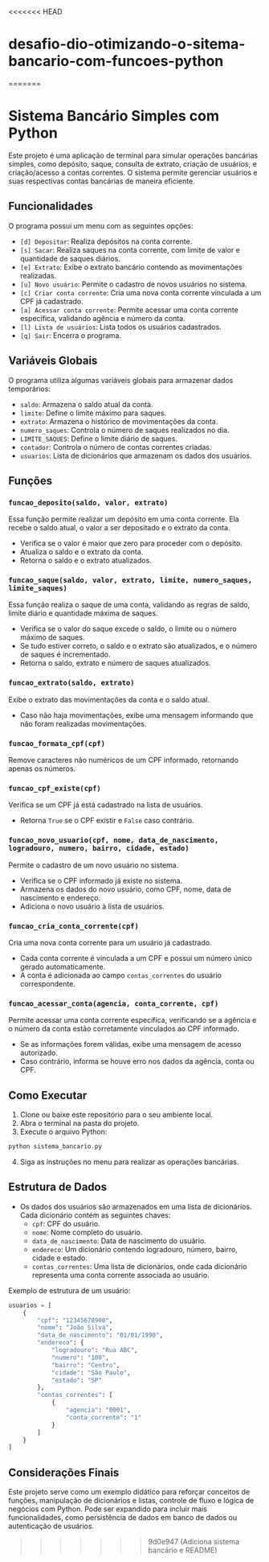 <<<<<<< HEAD
# desafio-dio-otimizando-o-sitema-bancario-com-funcoes-python
=======
# Sistema Bancário Simples com Python

Este projeto é uma aplicação de terminal para simular operações bancárias simples, como depósito, saque, consulta de extrato, criação de usuários, e criação/acesso a contas correntes. O sistema permite gerenciar usuários e suas respectivas contas bancárias de maneira eficiente.

## Funcionalidades

O programa possui um menu com as seguintes opções:

- `[d] Depositar`: Realiza depósitos na conta corrente.
- `[s] Sacar`: Realiza saques na conta corrente, com limite de valor e quantidade de saques diários.
- `[e] Extrato`: Exibe o extrato bancário contendo as movimentações realizadas.
- `[u] Novo usuário`: Permite o cadastro de novos usuários no sistema.
- `[c] Criar conta corrente`: Cria uma nova conta corrente vinculada a um CPF já cadastrado.
- `[a] Acessar conta corrente`: Permite acessar uma conta corrente específica, validando agência e número da conta.
- `[l] Lista de usuários`: Lista todos os usuários cadastrados.
- `[q] Sair`: Encerra o programa.

## Variáveis Globais

O programa utiliza algumas variáveis globais para armazenar dados temporários:

- `saldo`: Armazena o saldo atual da conta.
- `limite`: Define o limite máximo para saques.
- `extrato`: Armazena o histórico de movimentações da conta.
- `numero_saques`: Controla o número de saques realizados no dia.
- `LIMITE_SAQUES`: Define o limite diário de saques.
- `contador`: Controla o número de contas correntes criadas.
- `usuarios`: Lista de dicionários que armazenam os dados dos usuários.

## Funções

### `funcao_deposito(saldo, valor, extrato)`

Essa função permite realizar um depósito em uma conta corrente. Ela recebe o saldo atual, o valor a ser depositado e o extrato da conta.

- Verifica se o valor é maior que zero para proceder com o depósito.
- Atualiza o saldo e o extrato da conta.
- Retorna o saldo e o extrato atualizados.

### `funcao_saque(saldo, valor, extrato, limite, numero_saques, limite_saques)`

Essa função realiza o saque de uma conta, validando as regras de saldo, limite diário e quantidade máxima de saques.

- Verifica se o valor do saque excede o saldo, o limite ou o número máximo de saques.
- Se tudo estiver correto, o saldo e o extrato são atualizados, e o número de saques é incrementado.
- Retorna o saldo, extrato e número de saques atualizados.

### `funcao_extrato(saldo, extrato)`

Exibe o extrato das movimentações da conta e o saldo atual.

- Caso não haja movimentações, exibe uma mensagem informando que não foram realizadas movimentações.

### `funcao_formata_cpf(cpf)`

Remove caracteres não numéricos de um CPF informado, retornando apenas os números.

### `funcao_cpf_existe(cpf)`

Verifica se um CPF já está cadastrado na lista de usuários.

- Retorna `True` se o CPF existir e `False` caso contrário.

### `funcao_novo_usuario(cpf, nome, data_de_nascimento, logradouro, numero, bairro, cidade, estado)`

Permite o cadastro de um novo usuário no sistema.

- Verifica se o CPF informado já existe no sistema.
- Armazena os dados do novo usuário, como CPF, nome, data de nascimento e endereço.
- Adiciona o novo usuário à lista de usuários.

### `funcao_cria_conta_corrente(cpf)`

Cria uma nova conta corrente para um usuário já cadastrado.

- Cada conta corrente é vinculada a um CPF e possui um número único gerado automaticamente.
- A conta é adicionada ao campo `contas_correntes` do usuário correspondente.

### `funcao_acessar_conta(agencia, conta_corrente, cpf)`

Permite acessar uma conta corrente específica, verificando se a agência e o número da conta estão corretamente vinculados ao CPF informado.

- Se as informações forem válidas, exibe uma mensagem de acesso autorizado.
- Caso contrário, informa se houve erro nos dados da agência, conta ou CPF.

## Como Executar

1. Clone ou baixe este repositório para o seu ambiente local.
2. Abra o terminal na pasta do projeto.
3. Execute o arquivo Python:

```bash
python sistema_bancario.py
```

4. Siga as instruções no menu para realizar as operações bancárias.

## Estrutura de Dados

- Os dados dos usuários são armazenados em uma lista de dicionários. Cada dicionário contém as seguintes chaves:
  - `cpf`: CPF do usuário.
  - `nome`: Nome completo do usuário.
  - `data_de_nascimento`: Data de nascimento do usuário.
  - `endereco`: Um dicionário contendo logradouro, número, bairro, cidade e estado.
  - `contas_correntes`: Uma lista de dicionários, onde cada dicionário representa uma conta corrente associada ao usuário.

Exemplo de estrutura de um usuário:

```python
usuarios = [
    {
        "cpf": "12345678900",
        "nome": "João Silva",
        "data_de_nascimento": "01/01/1990",
        "endereco": {
            "logradouro": "Rua ABC",
            "numero": "100",
            "bairro": "Centro",
            "cidade": "São Paulo",
            "estado": "SP"
        },
        "contas_correntes": [
            {
                "agencia": "0001",
                "conta_corrente": "1"
            }
        ]
    }
]
```

## Considerações Finais

Este projeto serve como um exemplo didático para reforçar conceitos de funções, manipulação de dicionários e listas, controle de fluxo e lógica de negócios com Python. Pode ser expandido para incluir mais funcionalidades, como persistência de dados em banco de dados ou autenticação de usuários.
>>>>>>> 9d0e947 (Adiciona sistema bancário e README)
